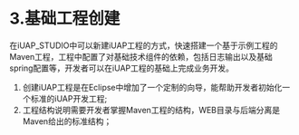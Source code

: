 ﻿
# 3.基础工程创建 #

在iUAP_STUDIO中可以新建iUAP工程的方式，快速搭建一个基于示例工程的Maven工程，工程中配置了对基础技术组件的依赖，包括日志输出以及基础spring配置等，开发者可以在iUAP工程的基础上完成业务开发。 

1. 创建iUAP工程是在Eclipse中增加了一个定制的向导，能帮助开发者初始化一个标准的iUAP开发工程;
2. 工程结构说明需要开发者掌握Maven工程的结构，WEB目录与后端分离是Maven给出的标准结构；
